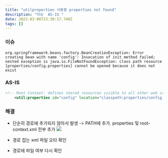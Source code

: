 ```yaml
---
title: "utilproperties 사용중 properties not found"
description: "이슈  AS-IS "
date: 2022-03-06T23:30:17.740Z
tags: []
---
```

### 이슈
```
org.springframework.beans.factory.BeanCreationException: Error creating bean with name 'config': Invocation of init method failed; nested exception is java.io.FileNotFoundException: class path resource [properties/config.properties] cannot be opened because it does not exist
```

### AS-IS
```xml
<!-- Root Context: defines shared resources visible to all other web components -->
	<util:properties id="config" location="classpath:properties/config.properties"/>
```

### 해결
- 단순히 경로에 추가되지 않아서 발생 -> PATH에 추가. properties 및 root-context.xml 전부 추가 
![](/velogimages/01677eba-eae7-45f2-855c-72106ea2c61a-image.png)

- 경로 잡는 xml 파일 오타 확인

- 경로에 파일 여부 다시 확인